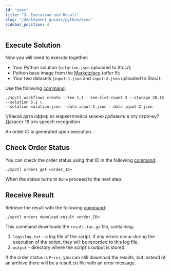 ```yaml
---
id: "exec"
title: "3. Execution and Result"
slug: "/deployment_guides/python/exec"
sidebar_position: 4
---
```


## Execute Solution

Now you will need to execute together:

* Your Python solution (`solution.json` uploaded to StorJ);
* Python base image from the [Marketplace](https://marketplace.superprotocol.com/solutions?offerId=5) (offer 5);
* Your two datasets (`input-1.json` and `input-2.json` uploaded to StorJ).

Use the following [command](/developers/cli_commands/workflows/create):

```
./spctl workflows create --tee 1,1 --tee-slot-count 3 --storage 20,16 --solution 5,1 \
--solution solution.json --data input-1.json --data input-2.json
```

<Highlight color="red">//Какой дата оффер из маркетплейса можно добавить в эту строчку? Датасет 16 это speech recognition</Highlight>

An order ID is generated upon execution.

## Check Order Status

You can check the order status using that ID in the following [command](/developers/cli_commands/orders/get):

```
./spctl orders get <order_ID>
```

When the status turns to `Done` proceed to the next step.

## Receive Result

Retrieve the result with the following [command](/developers/cli_commands/orders/download-result):

```
./spctl orders download-result <order_ID>
```

This command downloads the `result.tar.gz` file, containing:
1. `logs\log.txt` - a log file of the script. If any errors occur during the execution of the script, they will be recorded to this log file.
2. `output` - directory where the script's output is stored.

If the order status is `Error`, you can still download the results, but instead of an archive there will be a result.txt file with an error message.
